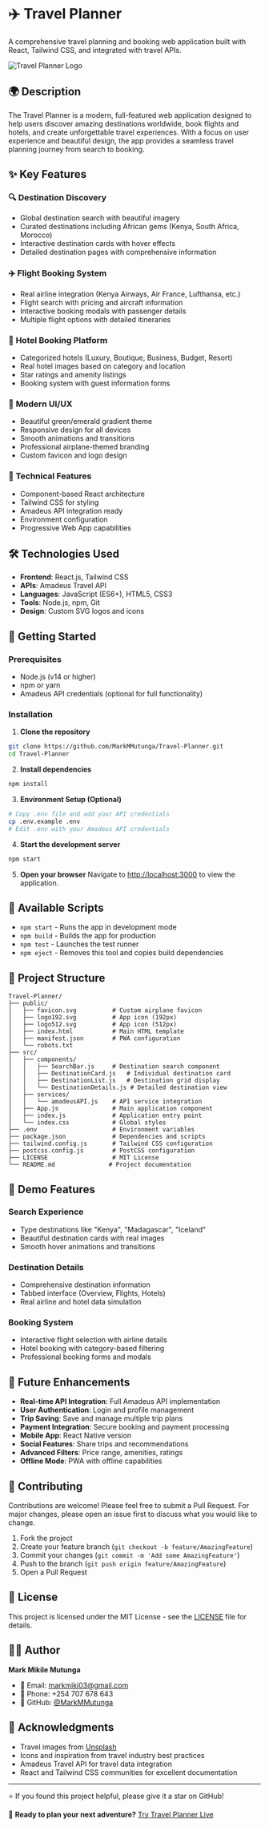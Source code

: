 # ✈️ Travel Planner

A comprehensive travel planning and booking web application built with React, Tailwind CSS, and integrated with travel APIs.

![Travel Planner Logo](./public/logo192.svg)

## 🌍 Description

The Travel Planner is a modern, full-featured web application designed to help users discover amazing destinations worldwide, book flights and hotels, and create unforgettable travel experiences. With a focus on user experience and beautiful design, the app provides a seamless travel planning journey from search to booking.

## ✨ Key Features

### 🔍 **Destination Discovery**
- Global destination search with beautiful imagery
- Curated destinations including African gems (Kenya, South Africa, Morocco)
- Interactive destination cards with hover effects
- Detailed destination pages with comprehensive information

### ✈️ **Flight Booking System**
- Real airline integration (Kenya Airways, Air France, Lufthansa, etc.)
- Flight search with pricing and aircraft information
- Interactive booking modals with passenger details
- Multiple flight options with detailed itineraries

### 🏨 **Hotel Booking Platform**
- Categorized hotels (Luxury, Boutique, Business, Budget, Resort)
- Real hotel images based on category and location
- Star ratings and amenity listings
- Booking system with guest information forms

### 🎨 **Modern UI/UX**
- Beautiful green/emerald gradient theme
- Responsive design for all devices
- Smooth animations and transitions
- Professional airplane-themed branding
- Custom favicon and logo design

### 🔧 **Technical Features**
- Component-based React architecture
- Tailwind CSS for styling
- Amadeus API integration ready
- Environment configuration
- Progressive Web App capabilities

## 🛠️ Technologies Used

- **Frontend**: React.js, Tailwind CSS
- **APIs**: Amadeus Travel API
- **Languages**: JavaScript (ES6+), HTML5, CSS3
- **Tools**: Node.js, npm, Git
- **Design**: Custom SVG logos and icons

## 🚀 Getting Started

### Prerequisites

- Node.js (v14 or higher)
- npm or yarn
- Amadeus API credentials (optional for full functionality)

### Installation

1. **Clone the repository**
```bash
git clone https://github.com/MarkMMutunga/Travel-Planner.git
cd Travel-Planner
```

2. **Install dependencies**
```bash
npm install
```

3. **Environment Setup (Optional)**
```bash
# Copy .env file and add your API credentials
cp .env.example .env
# Edit .env with your Amadeus API credentials
```

4. **Start the development server**
```bash
npm start
```

5. **Open your browser**
   Navigate to [http://localhost:3000](http://localhost:3000) to view the application.

## 📱 Available Scripts

- `npm start` - Runs the app in development mode
- `npm build` - Builds the app for production  
- `npm test` - Launches the test runner
- `npm eject` - Removes this tool and copies build dependencies

## 📁 Project Structure

```
Travel-Planner/
├── public/
│   ├── favicon.svg          # Custom airplane favicon
│   ├── logo192.svg          # App icon (192px)
│   ├── logo512.svg          # App icon (512px)
│   ├── index.html           # Main HTML template
│   ├── manifest.json        # PWA configuration
│   └── robots.txt
├── src/
│   ├── components/
│   │   ├── SearchBar.js     # Destination search component
│   │   ├── DestinationCard.js   # Individual destination card
│   │   ├── DestinationList.js   # Destination grid display
│   │   └── DestinationDetails.js # Detailed destination view
│   ├── services/
│   │   └── amadeusAPI.js    # API service integration
│   ├── App.js               # Main application component
│   ├── index.js             # Application entry point
│   └── index.css            # Global styles
├── .env                     # Environment variables
├── package.json             # Dependencies and scripts
├── tailwind.config.js       # Tailwind CSS configuration
├── postcss.config.js        # PostCSS configuration
├── LICENSE                  # MIT License
└── README.md               # Project documentation
```

## 🎯 Demo Features

### Search Experience
- Type destinations like "Kenya", "Madagascar", "Iceland"
- Beautiful destination cards with real images
- Smooth hover animations and transitions

### Destination Details
- Comprehensive destination information
- Tabbed interface (Overview, Flights, Hotels)
- Real airline and hotel data simulation

### Booking System
- Interactive flight selection with airline details
- Hotel booking with category-based filtering
- Professional booking forms and modals

## 🌟 Future Enhancements

- **Real-time API Integration**: Full Amadeus API implementation
- **User Authentication**: Login and profile management
- **Trip Saving**: Save and manage multiple trip plans
- **Payment Integration**: Secure booking and payment processing
- **Mobile App**: React Native version
- **Social Features**: Share trips and recommendations
- **Advanced Filters**: Price range, amenities, ratings
- **Offline Mode**: PWA with offline capabilities

## 🤝 Contributing

Contributions are welcome! Please feel free to submit a Pull Request. For major changes, please open an issue first to discuss what you would like to change.

1. Fork the project
2. Create your feature branch (`git checkout -b feature/AmazingFeature`)
3. Commit your changes (`git commit -m 'Add some AmazingFeature'`)
4. Push to the branch (`git push origin feature/AmazingFeature`)
5. Open a Pull Request

## 📄 License

This project is licensed under the MIT License - see the [LICENSE](LICENSE) file for details.

## 👨‍💻 Author

**Mark Mikile Mutunga**
- 📧 Email: [markmiki03@gmail.com](mailto:markmiki03@gmail.com)
- 📱 Phone: +254 707 678 643
- 🐙 GitHub: [@MarkMMutunga](https://github.com/MarkMMutunga)

## 🙏 Acknowledgments

- Travel images from [Unsplash](https://unsplash.com)
- Icons and inspiration from travel industry best practices
- Amadeus Travel API for travel data integration
- React and Tailwind CSS communities for excellent documentation

---

⭐ If you found this project helpful, please give it a star on GitHub!

🚀 **Ready to plan your next adventure?** [Try Travel Planner Live](https://github.com/MarkMMutunga/Travel-Planner)
